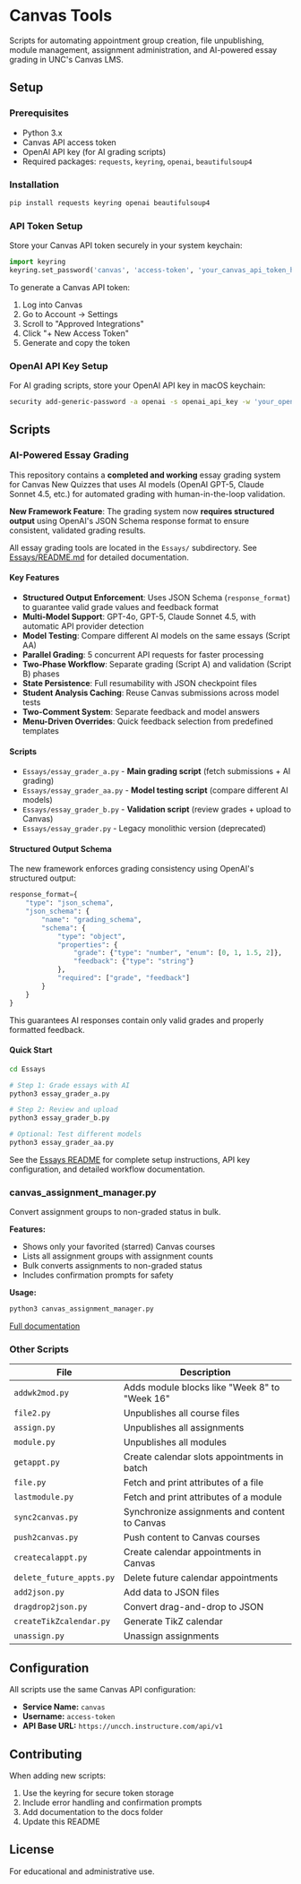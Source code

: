 # Canvas Tools

Scripts for automating appointment group creation, file unpublishing, module management, assignment administration, and AI-powered essay grading in UNC's Canvas LMS.

## Setup

### Prerequisites

- Python 3.x
- Canvas API access token
- OpenAI API key (for AI grading scripts)
- Required packages: `requests`, `keyring`, `openai`, `beautifulsoup4`

### Installation

```bash
pip install requests keyring openai beautifulsoup4
```

### API Token Setup

Store your Canvas API token securely in your system keychain:

```python
import keyring
keyring.set_password('canvas', 'access-token', 'your_canvas_api_token_here')
```

To generate a Canvas API token:
1. Log into Canvas
2. Go to Account → Settings
3. Scroll to "Approved Integrations"
4. Click "+ New Access Token"
5. Generate and copy the token

### OpenAI API Key Setup

For AI grading scripts, store your OpenAI API key in macOS keychain:

```bash
security add-generic-password -a openai -s openai_api_key -w 'your_openai_api_key_here'
```

## Scripts

### AI-Powered Essay Grading

This repository contains a **completed and working** essay grading system for Canvas New Quizzes that uses AI models (OpenAI GPT-5, Claude Sonnet 4.5, etc.) for automated grading with human-in-the-loop validation.

**New Framework Feature**: The grading system now **requires structured output** using OpenAI's JSON Schema response format to ensure consistent, validated grading results.

All essay grading tools are located in the `Essays/` subdirectory. See [Essays/README.md](Essays/README.md) for detailed documentation.

#### Key Features

- **Structured Output Enforcement**: Uses JSON Schema (`response_format`) to guarantee valid grade values and feedback format
- **Multi-Model Support**: GPT-4o, GPT-5, Claude Sonnet 4.5, with automatic API provider detection
- **Model Testing**: Compare different AI models on the same essays (Script AA)
- **Parallel Grading**: 5 concurrent API requests for faster processing
- **Two-Phase Workflow**: Separate grading (Script A) and validation (Script B) phases
- **State Persistence**: Full resumability with JSON checkpoint files
- **Student Analysis Caching**: Reuse Canvas submissions across model tests
- **Two-Comment System**: Separate feedback and model answers
- **Menu-Driven Overrides**: Quick feedback selection from predefined templates

#### Scripts

- `Essays/essay_grader_a.py` - **Main grading script** (fetch submissions + AI grading)
- `Essays/essay_grader_aa.py` - **Model testing script** (compare different AI models)
- `Essays/essay_grader_b.py` - **Validation script** (review grades + upload to Canvas)
- `Essays/essay_grader.py` - Legacy monolithic version (deprecated)

#### Structured Output Schema

The new framework enforces grading consistency using OpenAI's structured output:

```python
response_format={
    "type": "json_schema",
    "json_schema": {
        "name": "grading_schema",
        "schema": {
            "type": "object",
            "properties": {
                "grade": {"type": "number", "enum": [0, 1, 1.5, 2]},
                "feedback": {"type": "string"}
            },
            "required": ["grade", "feedback"]
        }
    }
}
```

This guarantees AI responses contain only valid grades and properly formatted feedback.

#### Quick Start

```bash
cd Essays

# Step 1: Grade essays with AI
python3 essay_grader_a.py

# Step 2: Review and upload
python3 essay_grader_b.py

# Optional: Test different models
python3 essay_grader_aa.py
```

See the [Essays README](Essays/README.md) for complete setup instructions, API key configuration, and detailed workflow documentation.

### canvas_assignment_manager.py

Convert assignment groups to non-graded status in bulk.

**Features:**
- Shows only your favorited (starred) Canvas courses
- Lists all assignment groups with assignment counts
- Bulk converts assignments to non-graded status
- Includes confirmation prompts for safety

**Usage:**
```bash
python3 canvas_assignment_manager.py
```

[Full documentation](docs/canvas_assignment_manager.md)

### Other Scripts

| File                   | Description                                      |
|------------------------|--------------------------------------------------|
| `addwk2mod.py`         | Adds module blocks like "Week 8" to "Week 16"   |
| `file2.py`             | Unpublishes all course files                     |
| `assign.py`            | Unpublishes all assignments                      |
| `module.py`            | Unpublishes all modules                          |
| `getappt.py`           | Create calendar slots appointments in batch      |
| `file.py`              | Fetch and print attributes of a file             |
| `lastmodule.py`        | Fetch and print attributes of a module           |
| `sync2canvas.py`       | Synchronize assignments and content to Canvas    |
| `push2canvas.py`       | Push content to Canvas courses                   |
| `createcalappt.py`     | Create calendar appointments in Canvas           |
| `delete_future_appts.py` | Delete future calendar appointments            |
| `add2json.py`          | Add data to JSON files                           |
| `dragdrop2json.py`     | Convert drag-and-drop to JSON                    |
| `createTikZcalendar.py`| Generate TikZ calendar                           |
| `unassign.py`          | Unassign assignments                             |

## Configuration

All scripts use the same Canvas API configuration:
- **Service Name:** `canvas`
- **Username:** `access-token`
- **API Base URL:** `https://uncch.instructure.com/api/v1`

## Contributing

When adding new scripts:
1. Use the keyring for secure token storage
2. Include error handling and confirmation prompts
3. Add documentation to the docs folder
4. Update this README

## License

For educational and administrative use.

